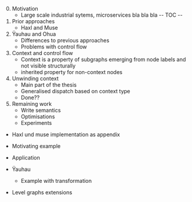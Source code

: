0. Motivation
    - Large scale industrial sytems, microservices bla bla bla
-- TOC --
1. Prior approaches
    - Haxl and Muse
2. Ÿauhau and Ohua
    - Differences to previous approaches
    - Problems with control flow
3. Context and control flow
    - Context is a property of subgraphs emerging from node labels and not visible structurally
    - inherited property for non-context nodes
4. Unwinding context
    - Main part of the thesis
    - Generalised dispatch based on context type
    - Done??
5. Remaining work
    - Write semantics
    - Optimisations
    - Experiments


- Haxl und muse implementation as appendix

- Motivating example
- Application
- Ÿauhau
    - Example with transformation
- Level graphs extensions
